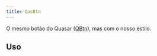```yaml
---
title: QasBtn
---
```


O mesmo botão do Quasar ([QBtn](https://v2.quasar.dev/vue-components/button)), mas com o nosso estilo.

<doc-api file="btn/QasBtn" name="QasBtn" />
<!-- <doc-api external file="quasar/dist/api/QBtn.json" name="QBtn 🇺🇸" /> -->

## Uso

<doc-example file="QasBtn/Basic" title="Básico" />
